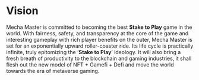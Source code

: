 # Vision

Mecha Master is committed to becoming the best **Stake to Play** game in the world. With fairness, safety, and transparency at the core of the game and interesting gameplay with rich player benefits on the outer, Mecha Master is set for an exponentially upward roller-coaster ride. Its life cycle is practically infinite, truly epitomizing the ‘**Stake to Play**’ ideology. It will also bring a fresh breath of productivity to the blockchain and gaming industries, it shall flesh out the new model of NFT + Gamefi + Defi and move the world towards the era of metaverse gaming.
